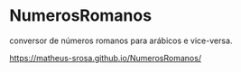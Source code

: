 # NumerosRomanos
conversor de números romanos para arábicos e vice-versa.

https://matheus-srosa.github.io/NumerosRomanos/
